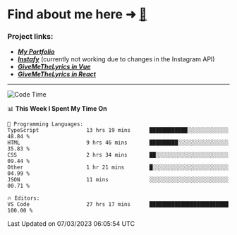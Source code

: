 # Find about me here ➜ [🧑](https://pauabella.dev)

### Project links:
- ***[My Portfolio](https://pauabella.dev)***
- ***[Instafy](https://instafy.me)*** (currently not working due to changes in the Instagram API)
- ***[GiveMeTheLyrics in Vue](https://lyrics.pauabella.dev)***
- ***[GiveMeTheLyrics in React](https://pauabella.dev/GiveMeTheLyrics)***

---
<!--START_SECTION:waka-->
![Code Time](http://img.shields.io/badge/Code%20Time-1%2C965%20hrs%2035%20mins-blue)

📊 **This Week I Spent My Time On** 

```text
💬 Programming Languages: 
TypeScript               13 hrs 19 mins      ████████████░░░░░░░░░░░░░   48.84 % 
HTML                     9 hrs 46 mins       █████████░░░░░░░░░░░░░░░░   35.83 % 
CSS                      2 hrs 34 mins       ██░░░░░░░░░░░░░░░░░░░░░░░   09.44 % 
Other                    1 hr 21 mins        █░░░░░░░░░░░░░░░░░░░░░░░░   04.99 % 
JSON                     11 mins             ░░░░░░░░░░░░░░░░░░░░░░░░░   00.71 % 

🔥 Editors: 
VS Code                  27 hrs 17 mins      █████████████████████████   100.00 % 
```


 Last Updated on 07/03/2023 06:05:54 UTC
<!--END_SECTION:waka-->
